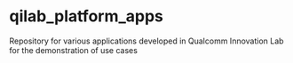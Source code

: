 # qilab_platform_apps
Repository for various applications developed in Qualcomm Innovation Lab for the demonstration of use cases
